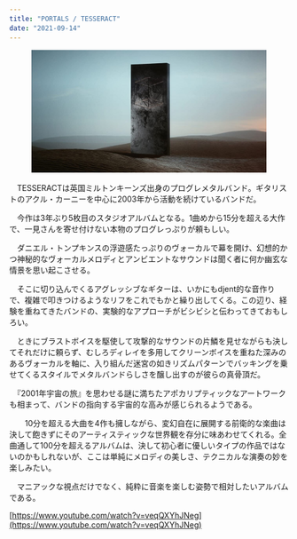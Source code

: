 ```yaml
---
title: "PORTALS / TESSERACT"
date: "2021-09-14"
---
```


<figure>

![](/assets/n2c78d4f4a260_6d57d728901893f626b9f87d5c05ffed.jpg)

</figure>

　TESSERACTは英国ミルトンキーンズ出身のプログレメタルバンド。ギタリストのアクル・カーニーを中心に2003年から活動を続けているバンドだ。

　今作は3年ぶり5枚目のスタジオアルバムとなる。1曲めから15分を超える大作で、一見さんを寄せ付けない本物のプログレっぷりが頼もしい。

　ダニエル・トンプキンスの浮遊感たっぷりのヴォーカルで幕を開け、幻想的かつ神秘的なヴォーカルメロディとアンビエントなサウンドは聞く者に何か幽玄な情景を思い起こさせる。

　そこに切り込んでくるアグレッシブなギターは、いかにもdjent的な音作りで、複雑で叩きつけるようなリフをこれでもかと繰り出してくる。この辺り、経験を重ねてきたバンドの、実験的なアプローチがビシビシと伝わってきておもしろい。

　ときにブラストボイスを駆使して攻撃的なサウンドの片鱗を見せながらも決してそれだけに頼らず、むしろディレイを多用してクリーンボイスを重ねた深みのあるヴォーカルを軸に、入り組んだ迷宮の如きリズムパターンでバッキングを乗せてくるスタイルでメタルバンドらしさを醸し出すのが彼らの真骨頂だ。

　『2001年宇宙の旅』を思わせる謎に満ちたアポカリプティックなアートワークも相まって、バンドの指向する宇宙的な高みが感じられるようである。

　　10分を超える大曲を4作も擁しながら、変幻自在に展開する前衛的な楽曲は決して飽きずにそのアーティスティックな世界観を存分に味あわせてくれる。全曲通して100分を超えるアルバムは、決して初心者に優しいタイプの作品ではないのかもしれないが、ここは単純にメロディの美しさ、テクニカルな演奏の妙を楽しみたい。

　マニアックな視点だけでなく、純粋に音楽を楽しむ姿勢で相対したいアルバムである。

[https://www.youtube.com/watch?v=veqQXYhJNeg](https://www.youtube.com/watch?v=veqQXYhJNeg)
